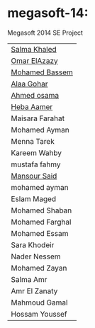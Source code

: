 megasoft-14:
===========

Megasoft 2014 SE Project
<table>
	<tr>
		<td><a href="https://github.com/ndomar/megasoft-14/blob/master/CompanyProfiles/SalmaKhaled/page.html">Salma Khaled</a> </td>
	</tr>
	<tr>
		<td><a href="http://www.oa12gb.com">Omar ElAzazy</a></td>
	</tr>
	<tr>
		<td><a href="https://github.com/ndomar/megasoft-14/tree/master/CompanyProfiles/MohamedBassem">Mohamed Bassem</a></td>
	</tr>
	<tr>
		<td><a href="https://github.com/ndomar/megasoft-14/tree/master/CompanyProfiles/Alaa%20Maher">Alaa Gohar</a></td>
	</tr>
	<tr>
		<td><a href="https://github.com/ndomar/megasoft-14/tree/osama/CompanyProfiles/Ahmed%20osama">Ahmed osama</a></td>
	</tr>
	<tr>	
		<td><a href="https://github.com/ndomar/megasoft-14/blob/master/CompanyProfiles/Heba%20Aamer/Profile.html">Heba Aamer</a></td>
	</tr>
	<tr>
		<td>Maisara Farahat</td>
	</tr>
	<tr>
		<td>Mohamed Ayman</td>
	</tr>
	<tr>
		<td>Menna Tarek</td> 
	</tr>
	<tr>
		<td>Kareem Wahby</td>
	</tr>
	<tr>
		<td>mustafa fahmy</td>
	</tr>
	<tr>
		<td><a href="https://github.com/ndomar/megasoft-14/tree/master/CompanyProfiles/Mansour%20Said%20Mansour">Mansour Said</a></td>
	</tr>
	<tr>
		<td>mohamed ayman
	</td>
	<tr>
		<td>Eslam Maged</td>
	</tr>
    <tr>
		<td>Mohamed Shaban</td>
	</tr>
	<tr>
		<td>Mohamed Farghal</td>
	</tr>
	<tr>
		<td>Mohamed Essam</td>
	</tr>	
	<tr>
		<td>Sara Khodeir</td>
	</tr>
	<tr>
		<td>Nader Nessem</td>
	</tr>
	<tr> 
		<td>Mohamed Zayan</td>
	</tr>
	<tr>
		<td>Salma Amr</td>
	</tr>
	<tr>
		<td>Amr El Zanaty</td>
	</tr>
	<tr>
		<td>Mahmoud Gamal</td>
	</tr>
	<tr>
		<td>Hossam Youssef</td>
	</tr>
</table>

